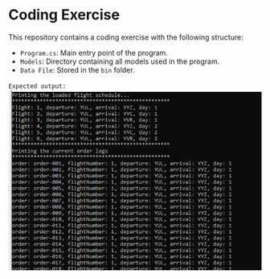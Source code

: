 # Coding Exercise

This repository contains a coding exercise with the following structure:

- `Program.cs`: Main entry point of the program.
- `Models`: Directory containing all models used in the program.
- `Data File`: Stored in the `bin` folder.


 `Expected output:`
 ![output](images/1.PNG)
